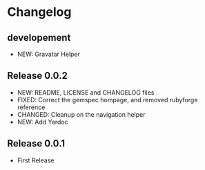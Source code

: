 # Changelog

## developement

* NEW: 		Gravatar Helper

## Release 0.0.2

* NEW:      README, LICENSE and CHANGELOG files
* FIXED:    Correct the gemspec hompage, and removed rubyforge reference
* CHANGED:  Cleanup on the navigation helper
* NEW:      Add Yardoc

## Release 0.0.1

* First Release